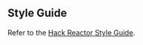 ## Style Guide

Refer to the [Hack Reactor Style Guide](https://learn.makerpass.com/groups/hrr34/courses/reactorcore/docs.student-wiki?id=style-guide).

